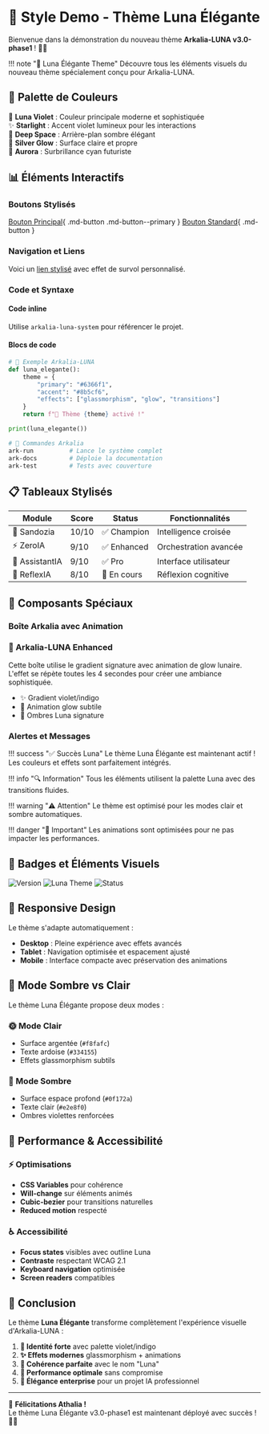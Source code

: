 # 🎨 Style Demo - Thème Luna Élégante

Bienvenue dans la démonstration du nouveau thème **Arkalia-LUNA v3.0-phase1** ! 🌙✨

!!! note "🌙 Luna Élégante Theme"
    Découvre tous les éléments visuels du nouveau thème spécialement conçu pour Arkalia-LUNA.

## 🎯 Palette de Couleurs

<div class="arkalia-box">
    🌙 <strong>Luna Violet</strong> : Couleur principale moderne et sophistiquée<br>
    ✨ <strong>Starlight</strong> : Accent violet lumineux pour les interactions<br>
    🌌 <strong>Deep Space</strong> : Arrière-plan sombre élégant<br>
    🌟 <strong>Silver Glow</strong> : Surface claire et propre<br>
    💫 <strong>Aurora</strong> : Surbrillance cyan futuriste
</div>

## 📊 Éléments Interactifs

### Boutons Stylisés

[Bouton Principal](#){ .md-button .md-button--primary }
[Bouton Standard](#){ .md-button }

### Navigation et Liens

Voici un [lien stylisé](index.md) avec effet de survol personnalisé.

### Code et Syntaxe

#### Code inline
Utilise `arkalia-luna-system` pour référencer le projet.

#### Blocs de code
```python
# 🌙 Exemple Arkalia-LUNA
def luna_elegante():
    theme = {
        "primary": "#6366f1",
        "accent": "#8b5cf6", 
        "effects": ["glassmorphism", "glow", "transitions"]
    }
    return f"🎨 Thème {theme} activé !"

print(luna_elegante())
```

```bash
# 🚀 Commandes Arkalia
ark-run          # Lance le système complet
ark-docs         # Déploie la documentation
ark-test         # Tests avec couverture
```

## 📋 Tableaux Stylisés

| Module | Score | Status | Fonctionnalités |
|--------|-------|--------|-----------------|
| 🧠 Sandozia | 10/10 | ✅ Champion | Intelligence croisée |
| ⚡ ZeroIA | 9/10 | ✅ Enhanced | Orchestration avancée |
| 🤖 AssistantIA | 9/10 | ✅ Pro | Interface utilisateur |
| 🔄 ReflexIA | 8/10 | 🔧 En cours | Réflexion cognitive |

## 🎨 Composants Spéciaux

### Boîte Arkalia avec Animation

<div class="arkalia-box">
    <h3>🌙 Arkalia-LUNA Enhanced</h3>
    <p>Cette boîte utilise le gradient signature avec animation de glow lunaire. L'effet se répète toutes les 4 secondes pour créer une ambiance sophistiquée.</p>
    <ul>
        <li>✨ Gradient violet/indigo</li>
        <li>🌟 Animation glow subtile</li>
        <li>💫 Ombres Luna signature</li>
    </ul>
</div>

### Alertes et Messages

!!! success "✅ Succès Luna"
    Le thème Luna Élégante est maintenant actif ! Les couleurs et effets sont parfaitement intégrés.

!!! info "🔍 Information"
    Tous les éléments utilisent la palette Luna avec des transitions fluides.

!!! warning "⚠️ Attention"
    Le thème est optimisé pour les modes clair et sombre automatiques.

!!! danger "🚨 Important"
    Les animations sont optimisées pour ne pas impacter les performances.

## 🎯 Badges et Éléments Visuels

![Version](https://img.shields.io/badge/version-v3.0--phase1-6366f1)
![Luna Theme](https://img.shields.io/badge/theme-Luna%20Élégante-8b5cf6)
![Status](https://img.shields.io/badge/status-En%20Ligne-success)

## 📱 Responsive Design

Le thème s'adapte automatiquement :

- **Desktop** : Pleine expérience avec effets avancés
- **Tablet** : Navigation optimisée et espacement ajusté  
- **Mobile** : Interface compacte avec préservation des animations

## 🌙 Mode Sombre vs Clair

Le thème Luna Élégante propose deux modes :

### 🌞 Mode Clair
- Surface argentée (`#f8fafc`)
- Texte ardoise (`#334155`) 
- Effets glassmorphism subtils

### 🌚 Mode Sombre  
- Surface espace profond (`#0f172a`)
- Texte clair (`#e2e8f0`)
- Ombres violettes renforcées

## 🚀 Performance & Accessibilité

### ⚡ Optimisations
- **CSS Variables** pour cohérence
- **Will-change** sur éléments animés
- **Cubic-bezier** pour transitions naturelles
- **Reduced motion** respecté

### ♿ Accessibilité
- **Focus states** visibles avec outline Luna
- **Contraste** respectant WCAG 2.1
- **Keyboard navigation** optimisée
- **Screen readers** compatibles

## 🎨 Conclusion

Le thème **Luna Élégante** transforme complètement l'expérience visuelle d'Arkalia-LUNA :

1. **🎯 Identité forte** avec palette violet/indigo
2. **✨ Effets modernes** glassmorphism + animations
3. **🌙 Cohérence parfaite** avec le nom "Luna"
4. **🚀 Performance optimale** sans compromise
5. **💎 Élégance enterprise** pour un projet IA professionnel

---

<div class="arkalia-box">
    💫 <strong>Félicitations Athalia !</strong><br>
    Le thème Luna Élégante v3.0-phase1 est maintenant déployé avec succès ! 🌙✨
</div> 